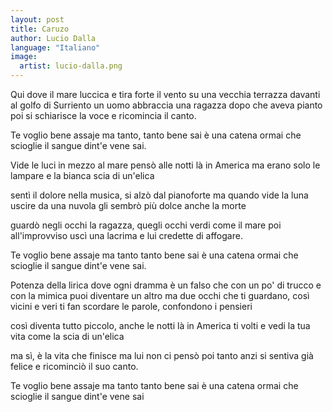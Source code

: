 ```yaml
---
layout: post
title: Caruzo
author: Lucio Dalla
language: "Italiano"
image:
  artist: lucio-dalla.png
---
```

Qui dove il mare luccica e tira forte il vento
su una vecchia terrazza davanti al golfo di Surriento
un uomo abbraccia una ragazza dopo che aveva pianto
poi si schiarisce la voce e ricomincia il canto.

Te voglio bene assaje
ma tanto, tanto bene sai
è una catena ormai
che scioglie il sangue dint'e vene sai.

Vide le luci in mezzo al mare
pensò alle notti là in America
ma erano solo le lampare e la bianca scia di un'elica

sentì il dolore nella musica, si alzò dal pianoforte
ma quando vide la luna uscire da una nuvola
gli sembrò più dolce anche la morte

guardò negli occhi la ragazza, quegli occhi verdi come il mare
poi all'improvviso uscì una lacrima e lui credette di affogare.



Te voglio bene assaje
ma tanto tanto bene sai
è una catena ormai
che scioglie il sangue dint'e vene sai.

Potenza della lirica dove ogni dramma è un falso
che con un po' di trucco e con la mimica puoi diventare un altro
ma due occhi che ti guardano, così vicini e veri
ti fan scordare le parole, confondono i pensieri

così diventa tutto piccolo, anche le notti là in America
ti volti e vedi la tua vita come la scia di un'elica

ma sì, è la vita che finisce ma lui non ci pensò poi tanto
anzi si sentiva già felice e ricominciò il suo canto.

Te voglio bene assaje
ma tanto tanto bene sai
è una catena ormai
che scioglie il sangue dint'e vene sai
